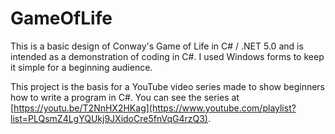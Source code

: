 # GameOfLife

This is a basic design of Conway's Game of Life in C# / .NET 5.0 and is intended as a demonstration of coding in C#.
I used Windows forms to keep it simple for a beginning audience.

This project is the basis for a YouTube video series made to show beginners how to write a program in C#.  You can see the series at [https://youtu.be/T2NnHX2HKag](https://www.youtube.com/playlist?list=PLQsmZ4LgYQUkj9JXidoCre5fnVqG4rzQ3). 
